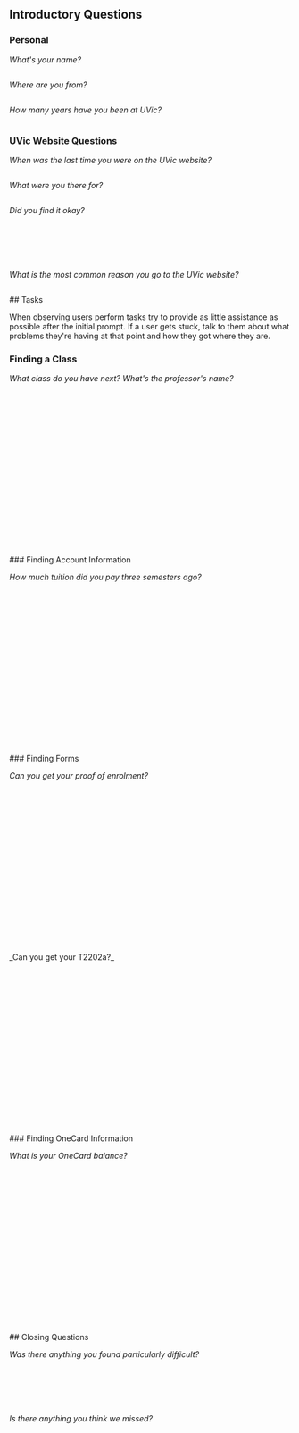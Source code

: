 ## Introductory Questions

### Personal

_What's your name?_

```
```

_Where are you from?_

```
```
_How many years have you been at UVic?_

```
```
### UVic Website Questions

_When was the last time you were on the UVic website?_

```
```
_What were you there for?_

```
```
_Did you find it okay?_

```






```

_What is the most common reason you go to the UVic website?_

```
```

<div style="page-break-after: always;"></div>
## Tasks

When observing users perform tasks try to provide as little assistance as possible after the initial prompt. If a user gets stuck, talk to them about what problems they're having at that point and how they got where they are.

### Finding a Class

_What class do you have next? What's the professor's name?_

```





















```

<div style="page-break-after: always;"></div>
### Finding Account Information

_How much tuition did you pay three semesters ago?_

```





















```

<div style="page-break-after: always;"></div>
### Finding Forms

_Can you get your proof of enrolment?_

```





















```



<div style="page-break-after: always;"></div>
_Can you get your T2202a?_

```





















```



<div style="page-break-after: always;"></div>
### Finding OneCard Information

_What is your OneCard balance?_

```





















```

<div style="page-break-after: always;"></div>
## Closing Questions

_Was there anything you found particularly difficult?_

```






```

_Is there anything you think we missed?_

```

















```
